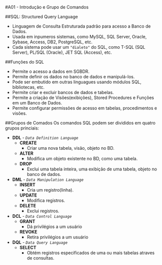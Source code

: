 #A01 - Introdução e Grupo de Comandos

##SQL: Structured Query Language
- Linguagem de Consulta Estruturada padrão para acesso a Banco de Dados.
- Usada em inpumeros sistemas, como MySQL, SQL Server, Oracle, Sybase, Access, DB2, PostgreSQL, etc.
- Cada sistema pode usar um `"dialeto"` do SQL, como T-SQL (SQL Server), PL/SQL (Oracle), JET SQL (Access), etc.

##Funções do SQL  
- Permite o acesso a dados em SGBDR.
- Permite definir os dados no banco de dados e manipulá-los.
- Pode ser embutido em outras linguagues usando módulos SQL, bibliotecas, etc.
- Permite criar e excluir bancos de dados e tabelas.
- Permite a criação de Visões(exibições), Stored Procedures e Funções em um Banco de Dados.
- Permite configurar permissões de acesso em tabelas, procedimentos e visões.

##Grupos de Comados
Os comandos SQL podem ser divididos em quatro grupos princiais:
- **DDL** - *`Data Definition Language`*
    - **CREATE**
        - Criar uma nova tabela, visão, objeto no BD.
    - **ALTER**
        - Modifica um objeto existente no BD, como uma tabela.
    - **DROP**
        - Exclui uma tabela inteira, uma exibição de uma tabela, objeto no banco de dados.
- **DML** - *`Data Manipulation Language`*
    - **INSERT**
        - Cria um registro(linha).
    - **UPDATE**
        - Modifica registros.
    - **DELETE**
        - Exclui registros.
- **DCL** - *`Data Control Language`*
    - **GRANT**
        - Dá privilégios a um usuário
    - **REVOKE**
        - Retira privilégios a um usuário
- **DQL** - *`Data Query Language`*
    - **SELECT**
        - Obtém registros especificados de uma ou mais tabelas atraves de consultas.